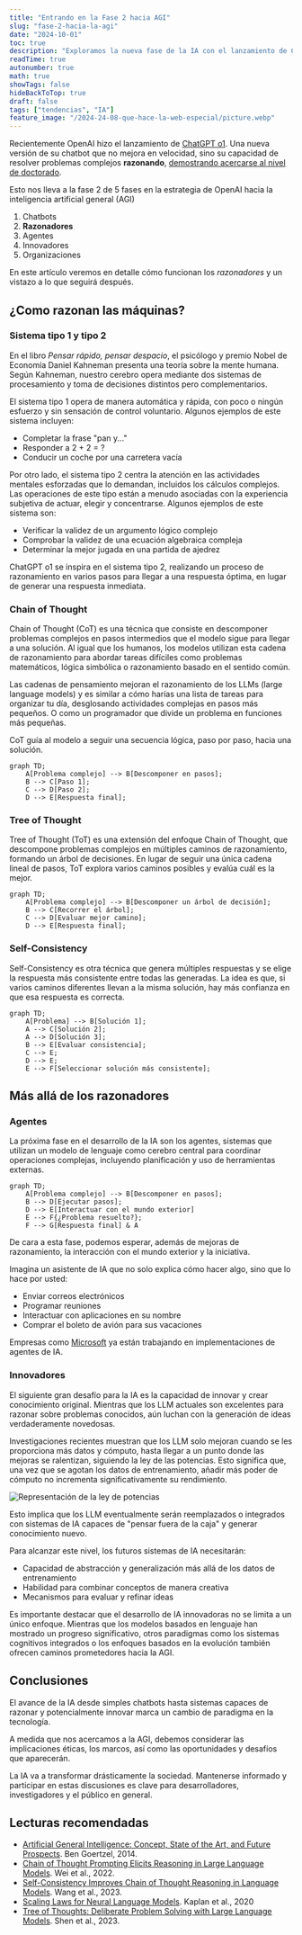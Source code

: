 ```yaml
---
title: "Entrando en la Fase 2 hacia AGI"
slug: "fase-2-hacia-la-agi"
date: "2024-10-01"
toc: true
description: "Exploramos la nueva fase de la IA con el lanzamiento de ChatGPT o1, analizando cómo los sistemas de razonamiento avanzado están acercando la tecnología a la Inteligencia Artificial General (AGI). Descubre las técnicas clave como Chain of Thought y Tree of Thought, y vislumbra el futuro de los agentes de IA e innovadores."
readTime: true
autonumber: true
math: true
showTags: false
hideBackToTop: true
draft: false
tags: ["tendencias", "IA"]
feature_image: "/2024-24-08-que-hace-la-web-especial/picture.webp"
---
```


Recientemente OpenAI hizo el lanzamiento de [ChatGPT o1](https://openai.com/index/introducing-openai-o1-preview/). Una nueva versión de su chatbot que no mejora en velocidad, sino su capacidad de resolver problemas complejos **razonando**, [demostrando acercarse al nivel de doctorado](https://openai.com/index/learning-to-reason-with-llms/).

Esto nos lleva a la fase 2 de 5 fases en la estrategia de OpenAI hacia la inteligencia artificial general (AGI)

1. Chatbots
2. **Razonadores**
3. Agentes
4. Innovadores
5. Organizaciones

En este artículo veremos en detalle cómo funcionan los *razonadores* y un vistazo a lo que seguirá después.

## ¿Como razonan las máquinas?

### Sistema tipo 1 y tipo 2

En el libro *Pensar rápido, pensar despacio*, el psicólogo y premio Nobel de Economía Daniel Kahneman presenta una teoría sobre la mente humana. Según Kahneman, nuestro cerebro opera mediante dos sistemas de procesamiento y toma de decisiones distintos pero complementarios. 

El sistema tipo 1 opera de manera automática y rápida, con poco o ningún esfuerzo y sin sensación de control voluntario. Algunos ejemplos de este sistema incluyen:

- Completar la frase "pan y..."
- Responder a 2 + 2 = ?
- Conducir un coche por una carretera vacía

Por otro lado, el sistema tipo 2 centra la atención en las actividades mentales esforzadas que lo demandan, incluidos los cálculos complejos. Las operaciones de este tipo están a menudo asociadas con la experiencia subjetiva de actuar, elegir y concentrarse. Algunos ejemplos de este sistema son:

- Verificar la validez de un argumento lógico complejo
- Comprobar la validez de una ecuación algebraica compleja
- Determinar la mejor jugada en una partida de ajedrez

ChatGPT o1 se inspira en el sistema tipo 2, realizando un proceso de razonamiento en varios pasos para llegar a una respuesta óptima, en lugar de generar una respuesta inmediata.

### Chain of Thought

Chain of Thought (CoT) es una técnica que consiste en descomponer problemas complejos en pasos intermedios que el modelo sigue para llegar a una solución. Al igual que los humanos, los modelos utilizan esta cadena de razonamiento para abordar tareas difíciles como problemas matemáticos, lógica simbólica o razonamiento basado en el sentido común.

Las cadenas de pensamiento mejoran el razonamiento de los LLMs (large language models) y es similar a cómo harías una lista de tareas para organizar tu día, desglosando actividades complejas en pasos más pequeños. O como un programador que divide un problema en funciones más pequeñas.

CoT guía al modelo a seguir una secuencia lógica, paso por paso, hacia una solución.

```mermaid
graph TD;
    A[Problema complejo] --> B[Descomponer en pasos];
    B --> C[Paso 1];
    C --> D[Paso 2];
    D --> E[Respuesta final];
```

### Tree of Thought

Tree of Thought (ToT) es una extensión del enfoque Chain of Thought, que descompone problemas complejos en múltiples caminos de razonamiento, formando un árbol de decisiones. En lugar de seguir una única cadena lineal de pasos, ToT explora varios caminos posibles y evalúa cuál es la mejor.

```mermaid
graph TD;
    A[Problema complejo] --> B[Descomponer un árbol de decisión];
    B --> C[Recorrer el árbol];
    C --> D[Evaluar mejor camino];
    D --> E[Respuesta final];
```

### Self-Consistency

Self-Consistency es otra técnica que genera múltiples respuestas y se elige la respuesta más consistente entre todas las generadas. La idea es que, si varios caminos diferentes llevan a la misma solución, hay más confianza en que esa respuesta es correcta.

```mermaid
graph TD;
    A[Problema] --> B[Solución 1];
    A --> C[Solución 2];
    A --> D[Solución 3];
    B --> E[Evaluar consistencia];
    C --> E;
    D --> E;
    E --> F[Seleccionar solución más consistente];
```

## Más allá de los razonadores

### Agentes

La próxima fase en el desarrollo de la IA son los agentes, sistemas que utilizan un modelo de lenguaje como cerebro central para coordinar operaciones complejas, incluyendo planificación y uso de herramientas externas.

```mermaid
graph TD;
    A[Problema complejo] --> B[Descomponer en pasos];
    B --> D[Ejecutar pasos];
    D --> E[Interactuar con el mundo exterior]
    E --> F{¿Problema resuelto?};
    F --> G[Respuesta final] & A
```

De cara a esta fase, podemos esperar, además de mejoras de razonamiento, la interacción con el mundo exterior y la iniciativa.

Imagina un asistente de IA que no solo explica cómo hacer algo, sino que lo hace por usted:

- Enviar correos electrónicos
- Programar reuniones
- Interactuar con aplicaciones en su nombre
- Comprar el boleto de avión para sus vacaciones

Empresas como [Microsoft](https://github.com/microsoft/autogen) ya están trabajando en implementaciones de agentes de IA.

### Innovadores

El siguiente gran desafío para la IA es la capacidad de innovar y crear conocimiento original. Mientras que los LLM actuales son excelentes para razonar sobre problemas conocidos, aún luchan con la generación de ideas verdaderamente novedosas.

Investigaciones recientes muestran que los LLM solo mejoran cuando se les proporciona más datos y cómputo, hasta llegar a un punto donde las mejoras se ralentizan, siguiendo la ley de las potencias. Esto significa que, una vez que se agotan los datos de entrenamiento, añadir más poder de cómputo no incrementa significativamente su rendimiento.

![Representación de la ley de potencias](/2024-10-01-fase-2-hacia-la-agi/ley-de-potencias.png)

Esto implica que los LLM eventualmente serán reemplazados o integrados con sistemas de IA capaces de "pensar fuera de la caja" y generar conocimiento nuevo.

Para alcanzar este nivel, los futuros sistemas de IA necesitarán:

- Capacidad de abstracción y generalización más allá de los datos de entrenamiento
- Habilidad para combinar conceptos de manera creativa
- Mecanismos para evaluar y refinar ideas

Es importante destacar que el desarrollo de IA innovadoras no se limita a un único enfoque. Mientras que los modelos basados en lenguaje han mostrado un progreso significativo, otros paradigmas como los sistemas cognitivos integrados o los enfoques basados en la evolución también ofrecen caminos prometedores hacia la AGI.

## Conclusiones

El avance de la IA desde simples chatbots hasta sistemas capaces de razonar y potencialmente innovar marca un cambio de paradigma en la tecnología.

A medida que nos acercamos a la AGI, debemos considerar las implicaciones éticas, los marcos, así como las oportunidades y desafíos que aparecerán.

La IA va a transformar drásticamente la sociedad. Mantenerse informado y participar en estas discusiones es clave para desarrolladores, investigadores y el público en general.

## Lecturas recomendadas

- [Artificial General Intelligence: Concept, State of the Art, and Future Prospects](https://sciendo.com/article/10.2478/jagi-2014-0001). Ben Goertzel, 2014.
- [Chain of Thought Prompting Elicits Reasoning in Large Language Models](https://arxiv.org/abs/2201.11903). Wei et al., 2022.
- [Self-Consistency Improves Chain of Thought Reasoning in Language Models](https://arxiv.org/abs/2203.11171). Wang et al., 2023.
- [Scaling Laws for Neural Language Models](https://arxiv.org/abs/2001.08361). Kaplan et al., 2020
- [Tree of Thoughts: Deliberate Problem Solving with Large Language Models](https://arxiv.org/abs/2305.10601). Shen et al., 2023.